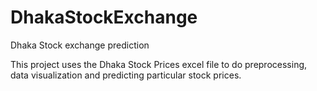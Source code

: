 # DhakaStockExchange
Dhaka Stock exchange prediction

This project uses the Dhaka Stock Prices excel file to do preprocessing, data visualization and predicting particular stock prices.
